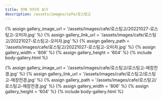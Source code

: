 ```yaml
---
title: 전체 이미지 보기
description: /assets/images/cafe/로스팅고
---
```




{% assign gallery_image_url = '/assets/images/cafe/로스팅고/20221027-로스팅고-오미자.jpg' %}
{% assign gallery_link_url = '/assets/images/cafe/로스팅고/20221027-로스팅고-오미자.jpg' %}
{% assign gallery_path = '/assets/images/cafe/로스팅고/20221027-로스팅고-오미자.jpg' %}
{% assign gallery_width = '806'  %}
{% assign gallery_height = '604'  %}
{% include body-gallery.html %}

{% assign gallery_image_url = '/assets/images/cafe/로스팅고/로스팅고-매장전경.jpg' %}
{% assign gallery_link_url = '/assets/images/cafe/로스팅고/로스팅고-매장전경.jpg' %}
{% assign gallery_path = '/assets/images/cafe/로스팅고/로스팅고-매장전경.jpg' %}
{% assign gallery_width = '806'  %}
{% assign gallery_height = '604'  %}
{% include body-gallery.html %}
